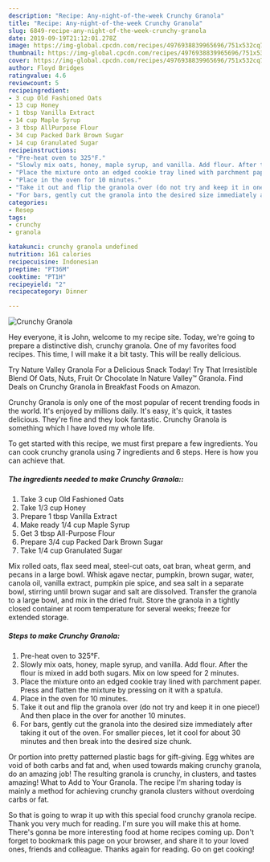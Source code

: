 ```yaml
---
description: "Recipe: Any-night-of-the-week Crunchy Granola"
title: "Recipe: Any-night-of-the-week Crunchy Granola"
slug: 6849-recipe-any-night-of-the-week-crunchy-granola
date: 2019-09-19T21:12:01.278Z
image: https://img-global.cpcdn.com/recipes/4976938839965696/751x532cq70/crunchy-granola-recipe-main-photo.jpg
thumbnail: https://img-global.cpcdn.com/recipes/4976938839965696/751x532cq70/crunchy-granola-recipe-main-photo.jpg
cover: https://img-global.cpcdn.com/recipes/4976938839965696/751x532cq70/crunchy-granola-recipe-main-photo.jpg
author: Floyd Bridges
ratingvalue: 4.6
reviewcount: 5
recipeingredient:
- 3 cup Old Fashioned Oats
- 13 cup Honey
- 1 tbsp Vanilla Extract
- 14 cup Maple Syrup
- 3 tbsp AllPurpose Flour
- 34 cup Packed Dark Brown Sugar
- 14 cup Granulated Sugar
recipeinstructions:
- "Pre-heat oven to 325°F."
- "Slowly mix oats, honey, maple syrup, and vanilla. Add flour. After the flour is mixed in add both sugars. Mix on low speed for 2 minutes."
- "Place the mixture onto an edged cookie tray lined with parchment paper. Press and flatten the mixture by pressing on it with a spatula."
- "Place in the oven for 10 minutes."
- "Take it out and flip the granola over (do not try and keep it in one piece!) And then place in the over for another 10 minutes."
- "For bars, gently cut the granola into the desired size immediately after taking it out of the oven. For smaller pieces, let it cool for about 30 minutes and then break into the desired size chunk."
categories:
- Resep
tags:
- crunchy
- granola

katakunci: crunchy granola undefined
nutrition: 161 calories
recipecuisine: Indonesian
preptime: "PT36M"
cooktime: "PT1H"
recipeyield: "2"
recipecategory: Dinner

---
```



![Crunchy Granola](https://img-global.cpcdn.com/recipes/4976938839965696/751x532cq70/crunchy-granola-recipe-main-photo.jpg)

Hey everyone, it is John, welcome to my recipe site. Today, we're going to prepare a distinctive dish, crunchy granola. One of my favorites food recipes. This time, I will make it a bit tasty. This will be really delicious.

Try Nature Valley Granola For a Delicious Snack Today! Try That Irresistible Blend Of Oats, Nuts, Fruit Or Chocolate In Nature Valley™ Granola. Find Deals on Crunchy Granola in Breakfast Foods on Amazon.

Crunchy Granola is only one of the most popular of recent trending foods in the world. It's enjoyed by millions daily. It's easy, it's quick, it tastes delicious. They're fine and they look fantastic. Crunchy Granola is something which I have loved my whole life.


To get started with this recipe, we must first prepare a few ingredients. You can cook crunchy granola using 7 ingredients and 6 steps. Here is how you can achieve that.

##### The ingredients needed to make Crunchy Granola::

1. Take 3 cup Old Fashioned Oats
1. Take 1/3 cup Honey
1. Prepare 1 tbsp Vanilla Extract
1. Make ready 1/4 cup Maple Syrup
1. Get 3 tbsp All-Purpose Flour
1. Prepare 3/4 cup Packed Dark Brown Sugar
1. Take 1/4 cup Granulated Sugar


Mix rolled oats, flax seed meal, steel-cut oats, oat bran, wheat germ, and pecans in a large bowl. Whisk agave nectar, pumpkin, brown sugar, water, canola oil, vanilla extract, pumpkin pie spice, and sea salt in a separate bowl, stirring until brown sugar and salt are dissolved. Transfer the granola to a large bowl, and mix in the dried fruit. Store the granola in a tightly closed container at room temperature for several weeks; freeze for extended storage. 

##### Steps to make Crunchy Granola:

1. Pre-heat oven to 325°F.
1. Slowly mix oats, honey, maple syrup, and vanilla. Add flour. After the flour is mixed in add both sugars. Mix on low speed for 2 minutes.
1. Place the mixture onto an edged cookie tray lined with parchment paper. Press and flatten the mixture by pressing on it with a spatula.
1. Place in the oven for 10 minutes.
1. Take it out and flip the granola over (do not try and keep it in one piece!) And then place in the over for another 10 minutes.
1. For bars, gently cut the granola into the desired size immediately after taking it out of the oven. For smaller pieces, let it cool for about 30 minutes and then break into the desired size chunk.


Or portion into pretty patterned plastic bags for gift-giving. Egg whites are void of both carbs and fat and, when used towards making crunchy granola, do an amazing job! The resulting granola is crunchy, in clusters, and tastes amazing! What to Add to Your Granola. The recipe I&#39;m sharing today is mainly a method for achieving crunchy granola clusters without overdoing carbs or fat. 

So that is going to wrap it up with this special food crunchy granola recipe. Thank you very much for reading. I'm sure you will make this at home. There's gonna be more interesting food at home recipes coming up. Don't forget to bookmark this page on your browser, and share it to your loved ones, friends and colleague. Thanks again for reading. Go on get cooking!
